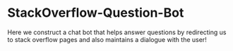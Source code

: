 # StackOverflow-Question-Bot
Here we construct a chat bot that helps answer questions by redirecting us to stack overflow pages and also maintains a dialogue with the user!
